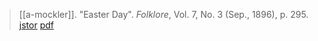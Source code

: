 > [[a-mockler]]. "Easter Day". *Folklore*, Vol. 7, No. 3 (Sep., 1896), p. 295. [jstor](https://www.jstor.org/stable/1253235) [pdf](a/a-mockler1896.pdf)